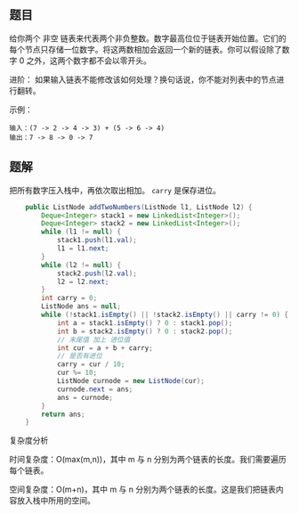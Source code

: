 ## 题目

给你两个 非空 链表来代表两个非负整数。数字最高位位于链表开始位置。它们的每个节点只存储一位数字。将这两数相加会返回一个新的链表。你可以假设除了数字 0 之外，这两个数字都不会以零开头。

进阶：
如果输入链表不能修改该如何处理？换句话说，你不能对列表中的节点进行翻转。

示例：

```
输入：(7 -> 2 -> 4 -> 3) + (5 -> 6 -> 4)
输出：7 -> 8 -> 0 -> 7
```

## 题解

把所有数字压入栈中，再依次取出相加。 `carry` 是保存进位。

```java
    public ListNode addTwoNumbers(ListNode l1, ListNode l2) {
        Deque<Integer> stack1 = new LinkedList<Integer>();
        Deque<Integer> stack2 = new LinkedList<Integer>();
        while (l1 != null) {
            stack1.push(l1.val);
            l1 = l1.next;
        }
        while (l2 != null) {
            stack2.push(l2.val);
            l2 = l2.next;
        }
        int carry = 0;
        ListNode ans = null;
        while (!stack1.isEmpty() || !stack2.isEmpty() || carry != 0) {
            int a = stack1.isEmpty() ? 0 : stack1.pop();
            int b = stack2.isEmpty() ? 0 : stack2.pop();
            // 末尾值 加上 进位值
            int cur = a + b + carry;
            // 是否有进位
            carry = cur / 10;
            cur %= 10;
            ListNode curnode = new ListNode(cur);
            curnode.next = ans;
            ans = curnode;
        }
        return ans;
    }
```

复杂度分析

时间复杂度：O(max(m,n))，其中 m 与 n 分别为两个链表的长度。我们需要遍历每个链表。

空间复杂度：O(m+n)，其中 m 与 n 分别为两个链表的长度。这是我们把链表内容放入栈中所用的空间。

